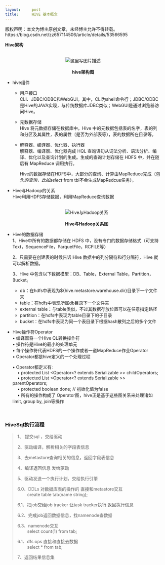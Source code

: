 ```yaml
---
layout:     post
title:      HIVE 基本概念
---
```

<div id="article_content" class="article_content clearfix csdn-tracking-statistics" data-pid="blog" data-mod="popu_307" data-dsm="post">
								<div class="article-copyright">
					版权声明：本文为博主原创文章，未经博主允许不得转载。					https://blog.csdn.net/zz657114506/article/details/53566595				</div>
								            <div id="content_views" class="markdown_views prism-atom-one-dark">
							<!-- flowchart 箭头图标 勿删 -->
							<svg xmlns="http://www.w3.org/2000/svg" style="display: none;"><path stroke-linecap="round" d="M5,0 0,2.5 5,5z" id="raphael-marker-block" style="-webkit-tap-highlight-color: rgba(0, 0, 0, 0);"></path></svg>
							<p><strong>Hive架构</strong> <br>
</p><center> <br>
<img src="https://img-blog.csdn.net/20161211005447064?watermark/2/text/aHR0cDovL2Jsb2cuY3Nkbi5uZXQveno2NTcxMTQ1MDY=/font/5a6L5L2T/fontsize/400/fill/I0JBQkFCMA==/dissolve/70/gravity/SouthEast" alt="这里写图片描述" title=""><br> <br>
<strong>hive架构图</strong> <br>
<center></center></center><p></p>

<ul>
<li><p>hive组件</p>

<ul><li><p>用户接口 <br>
CLI、JDBC/ODBC和WebGUI。其中，CLI为shell命令行；JDBC/ODBC是Hive的JAVA实现，与传统数据库JDBC类似；WebGUI是通过浏览器访问Hive。</p></li>
<li><p>元数据存储  <br>
Hive 将元数据存储在数据库中。Hive 中的元数据包括表的名字，表的列和分区及其属性，表的属性（是否为外部表等），表的数据所在目录等。</p></li>
<li><p>解释器、编译器、优化器、执行器 <br>
解释器、编译器、优化器完成 HQL 查询语句从词法分析、语法分析、编译、优化以及查询计划的生成。生成的查询计划存储在 HDFS 中，并在随后有 MapReduce 调用执行。</p>

<p>Hive的数据存储在HDFS中，大部分的查询、计算由MapReduce完成（包含<em>的查询，比如select </em> from tbl不会生成MapRedcue任务）。</p></li></ul></li>
<li><p>Hive与Hadoop的关系 <br>
Hive利用HDFS存储数据，利用MapReduce查询数据 <br>
</p><center> <br>
<img src="https://img-blog.csdn.net/20161211012615921?watermark/2/text/aHR0cDovL2Jsb2cuY3Nkbi5uZXQveno2NTcxMTQ1MDY=/font/5a6L5L2T/fontsize/400/fill/I0JBQkFCMA==/dissolve/70/gravity/SouthEast" alt="Hive与Hadoop关系" title=""><br> <br>
<strong>Hive与Hadoop关系图</strong> <br>
</center><p></p></li>
<li><p>Hive的数据存储 <br>
1、Hive中所有的数据都存储在 HDFS 中，没有专门的数据存储格式（可支持Text，SequenceFile，ParquetFile，RCFILE等）</p>

<p>2、只需要在创建表的时候告诉 Hive 数据中的列分隔符和行分隔符，Hive 就可以解析数据。</p>

<p>3、Hive 中包含以下数据模型：DB、Table，External Table，Partition，Bucket。</p>

<ul><li>db：在hdfs中表现为${hive.metastore.warehouse.dir}目录下一个文件夹</li>
<li>table：在hdfs中表现所属db目录下一个文件夹</li>
<li>external table：与table类似，不过其数据存放位置可以在任意指定路径</li>
<li>partition：在hdfs中表现为table目录下的子目录</li>
<li>bucket：在hdfs中表现为同一个表目录下根据hash散列之后的多个文件</li></ul></li>
<li><p>Hive操作符Operator <br>
•  编译器将一个Hive QL转换操作符 <br>
•  操作符是Hive的最小的处理单元 <br>
•  每个操作符代表HDFS的一个操作或者一道MapReduce作业Operator <br>
•  Operator都是hive定义的一个处理过程</p>

<p>• Operator都定义有: <br>
    • protected List &lt;Operator&lt;?  extends Serializable &gt;&gt; childOperators;  <br>
    • protected List &lt;Operator&lt;?  extends Serializable &gt;&gt; parentOperators;  <br>
    • protected boolean done; // 初始化值为false <br>
    • 所有的操作构成了 Operator图，hive正是基于这些图关系来处理诸如limit, group by, join等操作</p></li>
</ul>

<p><br></p>



<h3 id="hivesql执行流程"><strong>HiveSql执行流程</strong></h3>

<blockquote>
  <p>1、 提交sql ，交给驱动</p>
  
  <p>2、驱动编译，解析相关的字段表信息</p>
  
  <p>3、去metastore查询相关的信息，返回字段表信息</p>
  
  <p>4、编译返回信息 发给驱动</p>
  
  <p>5、驱动发送一个执行计划，交给执行引擎</p>
  
  <p>6.0、DDLs 对数据库表的操作的  直接和metastore交互 <br>
          create table tab(name string);</p>
  
  <p>6.1、把job交给job tracker 让task tracker执行 返回执行信息</p>
  
  <p>6.2、完成job返回数据信息，找namenode查数据</p>
  
  <p>6.3、namenode交互 <br>
          select count(1) from tab;</p>
  
  <p>6.1、dfs ops 直接和直接去数据 <br>
          select * from tab;</p>
  
  <p>7、返回结果信息集</p>
</blockquote>            </div>
						<link href="https://csdnimg.cn/release/phoenix/mdeditor/markdown_views-9e5741c4b9.css" rel="stylesheet">
                </div>